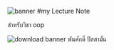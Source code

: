 ![banner](Pansak09-patch-1)
#my Lecture Note

สำหรับวิชา oop

![download banner](Pansak09-patch-1)
พันศักดิ์ ปัสสามั่น
